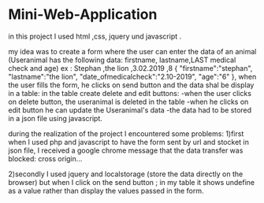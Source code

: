# Mini-Web-Application
in this project I used html ,css, jquery und javascript .

my idea was to create a form where the user can enter the data of an animal (Useranimal has the following data: firstname,  lastname,LAST medical check and age) ex : Stephan ,the lion ,3.02.2019 ,8 
{
"firstname":"stephan",
"lastname":"the lion",
"date_ofmedicalcheck":"2.10-2019",
"age":"6"
},
when the user fills the form, he clicks on send button and the data shal be display in a table:
in the table create delete and edit buttons:
-when the user clicks on delete button, the useranimal is deleted in the table 
-when he clicks on edit button  he can update the Useranimal's data
 -the data had to be stored in a json file using javascript.
 
during the realization of the project I encountered some problems:
1)first when I used php and javascript to have the form sent by url and stocket in json file, I received a google chrome message that the data transfer was blocked: cross origin...

2)secondly I used jquery and localstorage (store the data directly on the browser) but when I click on the send button ;
in my table  it shows undefine as a value rather than display the values passed in the form. 

